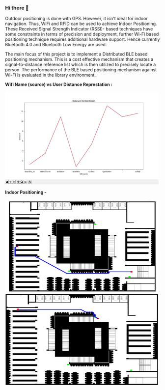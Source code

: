 ### <h3>Hi there 👋</h3>

  Outdoor positioning is done with GPS. However, it isn't ideal for indoor navigation. Thus, WiFi and RFID can be used to achieve Indoor Positioning. These Received Signal Strength Indicator (RSSI)- based techniques have some constraints in terms of precision and deployment, further Wi-Fi based positioning technique requires additional hardware support. Hence currently Bluetooth 4.0 and Bluetooth Low Energy are used.

  The main focus of this project is to implement a Distributed BLE based positioning mechanism. This is a cost effective mechanism that creates a signal-to-distance reference list which is then utilized to precisely locate a person. The performance of the BLE based positioning mechanism against Wi-Fi is evaluated in the library environment. 
  
<b>Wifi Name (source) vs User Distance Represtation :</b>
<br><br>
<img src="images/wifi_graph.png" width="500" height="300">

<b>Indoor Positioning -</b> <br><br>
<img src="images/Output_1.png" width="500" height="300"> 
<br>
<img src="images/Output_2.png" width="500" height="300">
<br>

